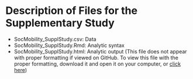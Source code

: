 # Description of Files for the Supplementary Study

* SocMobility_SupplStudy.csv: Data
* SocMobility_SupplStudy.Rmd: Analytic syntax
* SocMobility_SupplStudy.html: Analytic output (This file does not appear with proper formatting if viewed on GitHub. To view this file with the proper formatting, download it and open it on your computer, or [click here](http://htmlpreview.github.io/?https://github.com/abrowman/psm-jesp2017/blob/master/Supplementary%20Study/SocMobility_SupplStudy.html))